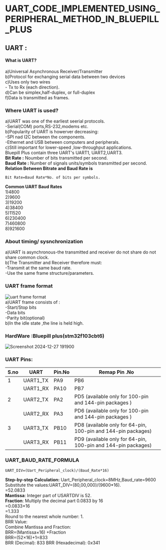 # UART_CODE_IMPLEMENTED_USING_PERIPHERAL_METHOD_IN_BLUEPILL_PLUS
UART :
------
#### What is UART?
a)Universal Asynchronous Receiver/Transmitter  
b)Protocol for exchanging serial data between two devices  
c)Uses only two wires  
    - Tx to Rx (each direction).     
d)Can be simplex,half-duplex, or full-duplex     
f)Data is transmitted as frames.   
### Where UART is used?  
a)UART was one of the earliest seerial protocols.  
-Serial(COM) ports,RS-232,modems etc.   
b)Popularity of UART is howerver decreasing:    
-SPI nad I2C between the components.  
-Ethernet and USB between computers and peripherals.  
c)Still important for lower-speed ,low-throughput applications.   
Bluepill Plus contain three UART's UART1, UART2,UART3.    
**Bit Rate :** Noumber of bits transmitted per second.    
**Baud Rate :** Number of signals units/symbols transmitted per second.  
**Relation Between Bitrate and Baud Rate is**   
```
Bit Rate=Baud Rate*No. of bits per symbols.  
```
**Common UART Baud Rates**   
1)4800   
2)9600   
3)19200   
4)38400      
5)11520   
6)230400     
7)460800    
8)921600    
### About timing/ sysnchronization
a)UART is asynchronous-the transmitted and receiver do not share do not share common clock.  
b)The Transmitter and Receiver therefore must:    
-Transmit at the same baud rate.   
-Use the same frame structure/parameters.   
### UART frame format
![uart frame format](https://github.com/user-attachments/assets/9906746e-e7e2-4f1b-a790-f4c5bf079a55)  
a)UART frame consists of :   
-Start/Stop bits    
-Data bits  
-Parity bit(optional)   
b)In the idle state ,the line is held high.     
### HardWare :Bluepill plus(stm32f103cbt6)  
![Screenshot 2024-12-27 191900](https://github.com/user-attachments/assets/3598a9c8-08c7-41ca-bf11-3380dd980e29) 
### UART Pins:
|S.no|UART |Pin.No |Remap Pin .No|
|---|---|---|---|
|1  |UART1_TX|PA9 |PB6 |
|   |UART1_RX|PA10 |PB7 |
|2  |UART2_TX|PA2 |PD5 (available only for 100-pin and 144-pin packages ) |
|   |UART2_RX|PA3 |PD6 (available only for 100-pin and 144-pin packages ) |
|3  |UART3_TX|PB10 |PD8 (available only for 64-pin, 100-pin and 144-pin packages)|
|   |UART3_RX|PB11 |PD9 (available only for 64-pin, 100-pin and 144-pin packages)|
### UART_BAUD_RATE_FORMULA
```
UART_DIV=(Uart_Peripheral_clock)/(Baud_Rate*16)
```
**Step-by-step Calculation:** 
Uart_Peripheral_clock=8MHz,Baud_rate=9600               
Substitute the values:UART_DIV=(80,00,000)/(9600*16).     
                              =52.0833    
**Mantissa**: Integer part of USARTDIV is 52.    
**Fraction**: Multiply the decimal part 0.0833 by 16    
                              =0.0833×16    
                              =1.333    
Round to the nearest whole number: 1.    
BRR Value:      
         Combine Mantissa and Fraction:     
         BRR=(Mantissa×16) +Fraction    
         BRR=(52×16)+1=833  
         BRR (Decimal): 833
         BRR (Hexadecimal): 0𝑥341     
